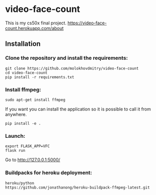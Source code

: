 # video-face-count
This is my cs50x final project.
https://video-face-count.herokuapp.com/about

## Installation

### Clone the repository and install the requirements:
```
git clone https://github.com/molokhovdmitry/video-face-count
cd video-face-count
pip install -r requirements.txt
```
### Install ffmpeg:
```
sudo apt-get install ffmpeg
```
If you want you can install the application so it is possible to call it from anywhere.
```
pip install -e .
```
### Launch:
```
export FLASK_APP=VFC
flask run
```
Go to http://127.0.0.1:5000/

### Buildpacks for heroku deployment:
```
heroku/python
https://github.com/jonathanong/heroku-buildpack-ffmpeg-latest.git
```
